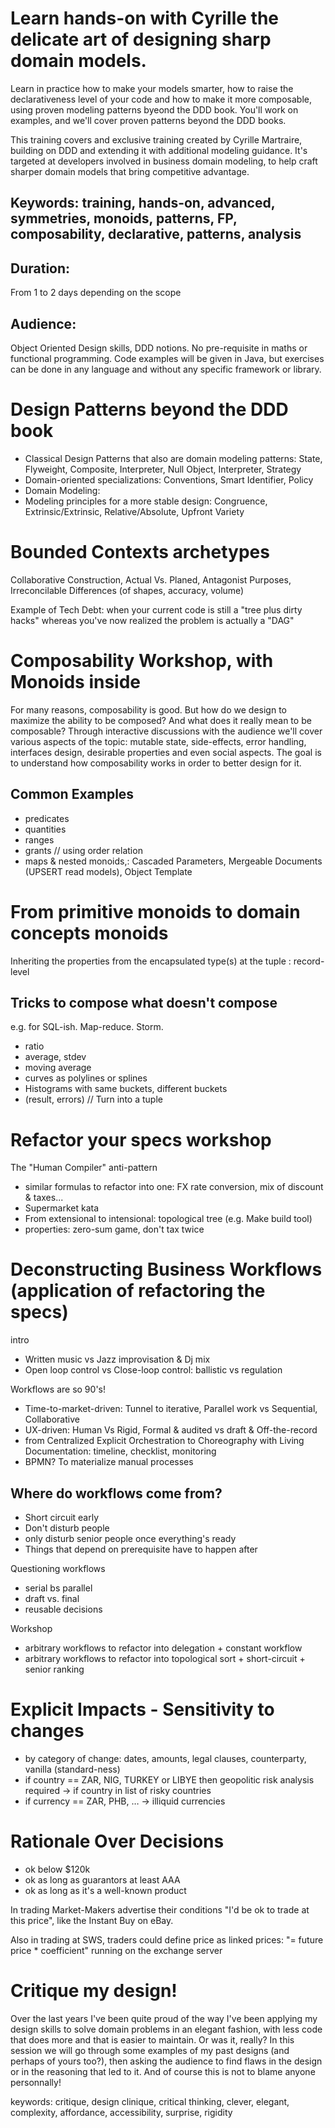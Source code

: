 # Learn hands-on with Cyrille the delicate art of designing sharp domain models.

Learn in practice how to make your models smarter, how to raise the declarativeness level of your code and how to make it more composable, using proven modeling patterns byeond the DDD book. You'll work on examples, and we'll cover proven patterns beyond the DDD books.

This training covers and exclusive training created by Cyrille Martraire, building on DDD and extending it with additional modeling guidance. It's targeted at developers involved in business domain modeling, to help craft sharper domain models that bring competitive advantage.

## Keywords: training, hands-on, advanced, symmetries, monoids, patterns, FP, composability, declarative, patterns, analysis

## Duration: 

From 1 to 2 days depending on the scope

## Audience: 

Object Oriented Design skills, DDD notions. No pre-requisite in maths or functional programming. Code examples will be given in Java, but exercises can be done in any language and without any specific framework or library.

# Design Patterns beyond the DDD book

- Classical Design Patterns that also are domain modeling patterns: State, Flyweight, Composite, Interpreter, Null Object, Interpreter, Strategy
- Domain-oriented specializations: Conventions, Smart Identifier, Policy
- Domain Modeling: 
- Modeling principles for a more stable design: Congruence, Extrinsic/Extrinsic, Relative/Absolute, Upfront Variety

# Bounded Contexts archetypes

Collaborative Construction, Actual Vs. Planed, Antagonist Purposes, Irreconcilable Differences (of shapes, accuracy, volume)

Example of Tech Debt: when your current code is still a "tree plus dirty hacks" whereas you've now realized the problem is actually a "DAG" 

# Composability Workshop, with Monoids inside

For many reasons, composability is good. But how do we design to maximize the ability to be composed? And what does it really mean to be composable?
Through interactive discussions with the audience we'll cover various aspects of the topic: mutable state, side-effects, error handling, interfaces design, desirable properties and even social aspects. The goal is to understand how composability works in order to better design for it.


## Common Examples

- predicates
- quantities
- ranges
- grants // using order relation
- maps & nested monoids,: Cascaded Parameters, Mergeable Documents (UPSERT read models), Object Template

# From primitive monoids to domain concepts monoids

Inheriting the properties from the encapsulated type(s) at the tuple : record-level 

## Tricks to compose what doesn't compose 

e.g. for SQL-ish. Map-reduce. Storm. 

- ratio 
- average, stdev
- moving average
- curves as polylines or splines
- Histograms with same buckets, different buckets
- (result, errors) // Turn into a tuple

# Refactor your specs workshop

The "Human Compiler" anti-pattern

- similar formulas to refactor into one: FX rate conversion, mix of discount & taxes...
- Supermarket kata
- From extensional to intensional: topological tree (e.g. Make build tool)
- properties: zero-sum game, don't tax twice

# Deconstructing Business Workflows (application of refactoring the specs)

intro

- Written music vs Jazz improvisation & Dj mix
- Open loop control vs Close-loop control: ballistic vs regulation

Workflows are so 90's!

- Time-to-market-driven: Tunnel to iterative, Parallel work vs Sequential, Collaborative 
- UX-driven: Human Vs Rigid, Formal & audited vs draft & Off-the-record
- from Centralized Explicit Orchestration to Choreography with Living Documentation: timeline, checklist, monitoring
- BPMN? To materialize manual processes 

## Where do workflows come from? 
- Short circuit early
- Don't disturb people
- only disturb senior people once everything's ready
- Things that depend on prerequisite have to happen after

Questioning workflows
- serial bs parallel
- draft vs. final 
- reusable decisions

Workshop

- arbitrary workflows to refactor into delegation + constant workflow
- arbitrary workflows to refactor into topological sort + short-circuit + senior ranking

# Explicit Impacts - Sensitivity to changes

- by category of change: dates, amounts, legal clauses, counterparty, vanilla (standard-ness) 
- if country == ZAR, NIG, TURKEY or LIBYE then geopolitic risk analysis required -> if country in list of risky countries
- if currency == ZAR, PHB, … -> illiquid currencies

# Rationale Over Decisions

- ok below $120k
- ok as long as guarantors at least AAA
- ok as long as it's a well-known product

In trading Market-Makers advertise their conditions "I'd be ok to trade at this price", like the Instant Buy on eBay. 

Also in trading at SWS, traders could define price as linked prices: "= future price * coefficient" running on the exchange server

# Critique my design!

Over the last years I've been quite proud of the way I've been applying my design skills to solve domain problems in an elegant fashion, with less code that does more and that is easier to maintain. Or was it, really?
In this session we will go through some examples of my past designs (and perhaps of yours too?), then asking the audience to find flaws in the design or in the reasoning that led to it. And of course this is not to blame anyone personnally!

keywords: critique, design clinique, critical thinking, clever, elegant, complexity, affordance, accessibility, surprise, rigidity

